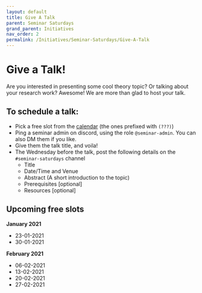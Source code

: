 ```yaml
---
layout: default
title: Give A Talk
parent: Seminar Saturdays
grand_parent: Initiatives
nav_order: 2
permalink: /Initiatives/Seminar-Saturdays/Give-A-Talk
---
```


Give a Talk!
============

Are you interested in presenting some cool theory topic? Or talking about your research work? Awesome! We are more than glad to host your talk.

To schedule a talk:
-------------------

- Pick a free slot from the [calendar](http://tiny.cc/IIITHTheoryEvents) (the ones prefixed with `(???)`)
- Ping a seminar admin on discord, using the role `@seminar-admin`. You can also DM them if you like.
- Give them the talk title, and voila!
- The Wednesday before the talk, post the following details on the `#seminar-saturdays` channel
    + Title
    + Date/Time and Venue
    + Abstract (A short introduction to the topic)
    + Prerequisites \[optional]
    + Resources \[optional]

Upcoming free slots
-------------------

**January 2021**
- 23-01-2021
- 30-01-2021

**February 2021**
- 06-02-2021
- 13-02-2021
- 20-02-2021
- 27-02-2021

